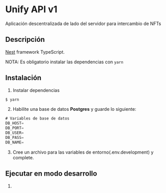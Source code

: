 # Unify API v1
Aplicación descentralizada de lado del servidor para intercambio de NFTs
## Descripción

[Nest](https://github.com/nestjs/nest) framework TypeScript.

NOTA: Es obligatorio instalar las dependencias con `yarn`


## Instalación

1. Instalar dependencias

```bash
$ yarn
```

2. Habilite una base de datos **Postgres** y guarde lo siguiente:
```ts
# Variables de base de datos
DB_HOST=
DB_PORT=
DB_USER=
DB_PASS=
DB_NAME=
```

3. Cree un archivo para las variables de entorno(.env.development) y complete.

## Ejecutar en modo desarrollo
1.

